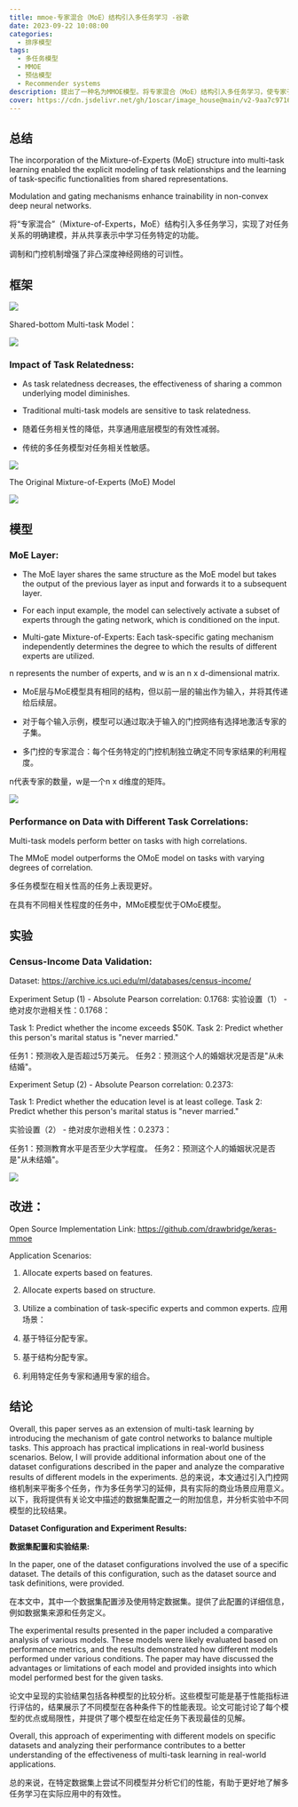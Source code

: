 ```yaml
---
title: mmoe-专家混合（MoE）结构引入多任务学习 -谷歌
date: 2023-09-22 10:08:00
categories:
  - 排序模型
tags:
  - 多任务模型
  - MMOE 
  - 预估模型 
  - Recommender systems
description: 提出了一种名为MMOE模型。将专家混合（MoE）结构引入多任务学习，使专家子模型在所有任务之间显式共享。 A model called MMOE (Mixture of Experts) is proposed. It introduces the Mixture of Experts (MoE) structure into multi-task learning, enabling expert sub-models to explicitly share information across all tasks. 
cover: https://cdn.jsdelivr.net/gh/1oscar/image_house@main/v2-9aa7c9716c09a7decec10abfe765e53e_1440w.png
---
```


## 总结 

The incorporation of the Mixture-of-Experts (MoE) structure into multi-task learning enabled the explicit modeling of task relationships and the learning of task-specific functionalities from shared representations.

Modulation and gating mechanisms enhance trainability in non-convex deep neural networks.

将“专家混合”（Mixture-of-Experts，MoE）结构引入多任务学习，实现了对任务关系的明确建模，并从共享表示中学习任务特定的功能。

调制和门控机制增强了非凸深度神经网络的可训性。


## 框架

![](https://cdn.jsdelivr.net/gh/1oscar/image_house@main/v2-9aa7c9716c09a7decec10abfe765e53e_1440w.png)

Shared-bottom Multi-task Model：


![](https://cdn.jsdelivr.net/gh/1oscar/image_house@main/2023-09-25_135135.png)


### Impact of Task Relatedness:

- As task relatedness decreases, the effectiveness of sharing a common underlying model diminishes.

- Traditional multi-task models are sensitive to task relatedness.

- 随着任务相关性的降低，共享通用底层模型的有效性减弱。

- 传统的多任务模型对任务相关性敏感。

![](https://cdn.jsdelivr.net/gh/1oscar/image_house@main/2023-09-25_135259.png)



The Original Mixture-of-Experts (MoE) Model

![](https://cdn.jsdelivr.net/gh/1oscar/image_house@main/2023-09-25_135328.png)



## 模型

### MoE Layer:

- The MoE layer shares the same structure as the MoE model but takes the output of the previous layer as input and forwards it to a subsequent layer.

- For each input example, the model can selectively activate a subset of experts through the gating network, which is conditioned on the input.

- Multi-gate Mixture-of-Experts: Each task-specific gating mechanism independently determines the degree to which the results of different experts are utilized.


n represents the number of experts, and w is an n x d-dimensional matrix.

- MoE层与MoE模型具有相同的结构，但以前一层的输出作为输入，并将其传递给后续层。

- 对于每个输入示例，模型可以通过取决于输入的门控网络有选择地激活专家的子集。

- 多门控的专家混合：每个任务特定的门控机制独立确定不同专家结果的利用程度。

n代表专家的数量，w是一个n x d维度的矩阵。


![](https://cdn.jsdelivr.net/gh/1oscar/image_house@main/2023-09-25_135452.png)




### Performance on Data with Different Task Correlations:

Multi-task models perform better on tasks with high correlations.

The MMoE model outperforms the OMoE model on tasks with varying degrees of correlation.

多任务模型在相关性高的任务上表现更好。

在具有不同相关性程度的任务中，MMoE模型优于OMoE模型。


## 实验

### Census-Income Data Validation:

Dataset: https://archive.ics.uci.edu/ml/databases/census-income/

Experiment Setup (1) - Absolute Pearson correlation: 0.1768:
实验设置（1） - 绝对皮尔逊相关性：0.1768：

Task 1: Predict whether the income exceeds $50K.
Task 2: Predict whether this person's marital status is "never married."

任务1：预测收入是否超过5万美元。
任务2：预测这个人的婚姻状况是否是"从未结婚"。

Experiment Setup (2) - Absolute Pearson correlation: 0.2373:

Task 1: Predict whether the education level is at least college.
Task 2: Predict whether this person's marital status is "never married."

实验设置（2） - 绝对皮尔逊相关性：0.2373：

任务1：预测教育水平是否至少大学程度。
任务2：预测这个人的婚姻状况是否是"从未结婚"。

![](https://cdn.jsdelivr.net/gh/1oscar/image_house@main/2023-09-25_135640.png)


## 改进：

Open Source Implementation Link: https://github.com/drawbridge/keras-mmoe

Application Scenarios:

1. Allocate experts based on features.
2. Allocate experts based on structure.
3. Utilize a combination of task-specific experts and common experts.
应用场景：

1. 基于特征分配专家。
2. 基于结构分配专家。
3. 利用特定任务专家和通用专家的组合。

## 结论

Overall, this paper serves as an extension of multi-task learning by introducing the mechanism of gate control networks to balance multiple tasks. This approach has practical implications in real-world business scenarios. Below, I will provide additional information about one of the dataset configurations described in the paper and analyze the comparative results of different models in the experiments.
总的来说，本文通过引入门控网络机制来平衡多个任务，作为多任务学习的延伸，具有实际的商业场景应用意义。以下，我将提供有关论文中描述的数据集配置之一的附加信息，并分析实验中不同模型的比较结果。

**Dataset Configuration and Experiment Results:**

**数据集配置和实验结果:**

In the paper, one of the dataset configurations involved the use of a specific dataset. The details of this configuration, such as the dataset source and task definitions, were provided. 

在本文中，其中一个数据集配置涉及使用特定数据集。提供了此配置的详细信息，例如数据集来源和任务定义。

The experimental results presented in the paper included a comparative analysis of various models. These models were likely evaluated based on performance metrics, and the results demonstrated how different models performed under various conditions. The paper may have discussed the advantages or limitations of each model and provided insights into which model performed best for the given tasks.


论文中呈现的实验结果包括各种模型的比较分析。这些模型可能是基于性能指标进行评估的，结果展示了不同模型在各种条件下的性能表现。论文可能讨论了每个模型的优点或局限性，并提供了哪个模型在给定任务下表现最佳的见解。

Overall, this approach of experimenting with different models on specific datasets and analyzing their performance contributes to a better understanding of the effectiveness of multi-task learning in real-world applications.


总的来说，在特定数据集上尝试不同模型并分析它们的性能，有助于更好地了解多任务学习在实际应用中的有效性。


